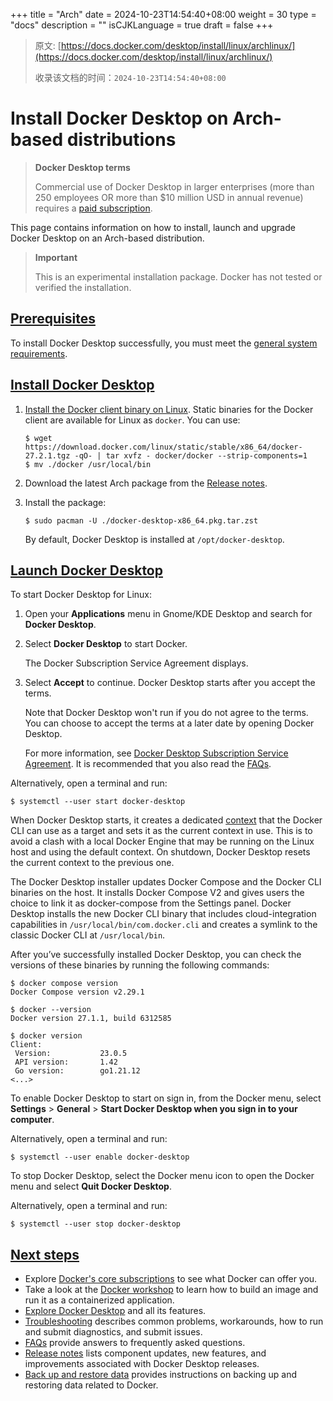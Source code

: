 +++
title = "Arch"
date = 2024-10-23T14:54:40+08:00
weight = 30
type = "docs"
description = ""
isCJKLanguage = true
draft = false
+++

> 原文: [https://docs.docker.com/desktop/install/linux/archlinux/](https://docs.docker.com/desktop/install/linux/archlinux/)
>
> 收录该文档的时间：`2024-10-23T14:54:40+08:00`

# Install Docker Desktop on Arch-based distributions

> **Docker Desktop terms**
>
> Commercial use of Docker Desktop in larger enterprises (more than 250 employees OR more than $10 million USD in annual revenue) requires a [paid subscription](https://www.docker.com/pricing/).

This page contains information on how to install, launch and upgrade Docker Desktop on an Arch-based distribution.

> **Important**
>
> 
>
> This is an experimental installation package. Docker has not tested or verified the installation.

## [Prerequisites](https://docs.docker.com/desktop/install/linux/archlinux/#prerequisites)

To install Docker Desktop successfully, you must meet the [general system requirements](https://docs.docker.com/desktop/install/linux/#general-system-requirements).

## [Install Docker Desktop](https://docs.docker.com/desktop/install/linux/archlinux/#install-docker-desktop)

1. [Install the Docker client binary on Linux](https://docs.docker.com/engine/install/binaries/#install-daemon-and-client-binaries-on-linux). Static binaries for the Docker client are available for Linux as `docker`. You can use:

   

   ```console
   $ wget https://download.docker.com/linux/static/stable/x86_64/docker-27.2.1.tgz -qO- | tar xvfz - docker/docker --strip-components=1
   $ mv ./docker /usr/local/bin
   ```

2. Download the latest Arch package from the [Release notes](https://docs.docker.com/desktop/release-notes/).

3. Install the package:

   

   ```console
   $ sudo pacman -U ./docker-desktop-x86_64.pkg.tar.zst
   ```

   By default, Docker Desktop is installed at `/opt/docker-desktop`.

## [Launch Docker Desktop](https://docs.docker.com/desktop/install/linux/archlinux/#launch-docker-desktop)

To start Docker Desktop for Linux:

1. Open your **Applications** menu in Gnome/KDE Desktop and search for **Docker Desktop**.

2. Select **Docker Desktop** to start Docker.

   The Docker Subscription Service Agreement displays.

3. Select **Accept** to continue. Docker Desktop starts after you accept the terms.

   Note that Docker Desktop won't run if you do not agree to the terms. You can choose to accept the terms at a later date by opening Docker Desktop.

   For more information, see [Docker Desktop Subscription Service Agreement](https://www.docker.com/legal/docker-subscription-service-agreement). It is recommended that you also read the [FAQs](https://www.docker.com/pricing/faq).

Alternatively, open a terminal and run:



```console
$ systemctl --user start docker-desktop
```

When Docker Desktop starts, it creates a dedicated [context](https://docs.docker.com/engine/context/working-with-contexts) that the Docker CLI can use as a target and sets it as the current context in use. This is to avoid a clash with a local Docker Engine that may be running on the Linux host and using the default context. On shutdown, Docker Desktop resets the current context to the previous one.

The Docker Desktop installer updates Docker Compose and the Docker CLI binaries on the host. It installs Docker Compose V2 and gives users the choice to link it as docker-compose from the Settings panel. Docker Desktop installs the new Docker CLI binary that includes cloud-integration capabilities in `/usr/local/bin/com.docker.cli` and creates a symlink to the classic Docker CLI at `/usr/local/bin`.

After you’ve successfully installed Docker Desktop, you can check the versions of these binaries by running the following commands:



```console
$ docker compose version
Docker Compose version v2.29.1

$ docker --version
Docker version 27.1.1, build 6312585

$ docker version
Client: 
 Version:           23.0.5
 API version:       1.42
 Go version:        go1.21.12
<...>
```

To enable Docker Desktop to start on sign in, from the Docker menu, select **Settings** > **General** > **Start Docker Desktop when you sign in to your computer**.

Alternatively, open a terminal and run:



```console
$ systemctl --user enable docker-desktop
```

To stop Docker Desktop, select the Docker menu icon to open the Docker menu and select **Quit Docker Desktop**.

Alternatively, open a terminal and run:



```console
$ systemctl --user stop docker-desktop
```

## [Next steps](https://docs.docker.com/desktop/install/linux/archlinux/#next-steps)

- Explore [Docker's core subscriptions](https://www.docker.com/pricing/) to see what Docker can offer you.
- Take a look at the [Docker workshop](https://docs.docker.com/get-started/workshop/) to learn how to build an image and run it as a containerized application.
- [Explore Docker Desktop](https://docs.docker.com/desktop/use-desktop/) and all its features.
- [Troubleshooting](https://docs.docker.com/desktop/troubleshoot/) describes common problems, workarounds, how to run and submit diagnostics, and submit issues.
- [FAQs](https://docs.docker.com/desktop/faqs/general/) provide answers to frequently asked questions.
- [Release notes](https://docs.docker.com/desktop/release-notes/) lists component updates, new features, and improvements associated with Docker Desktop releases.
- [Back up and restore data](https://docs.docker.com/desktop/backup-and-restore/) provides instructions on backing up and restoring data related to Docker.
